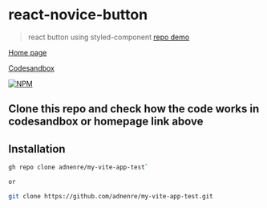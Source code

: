 # react-novice-button

> react button using styled-component [repo demo](https://github.com/adnenre/my-vite-app-test)

[Home page](https://adnenre.github.io/my-vite-app-test/)

[Codesandbox](https://codesandbox.io/p/sandbox/sleepy-tess-42hngn)

[![NPM](https://img.shields.io/npm/v/react-novice-button.svg)](https://www.npmjs.com/package/react-novice-button)

## Clone this repo and check how the code works in codesandbox or homepage link above

## Installation

```bash
gh repo clone adnenre/my-vite-app-test`

or

git clone https://github.com/adnenre/my-vite-app-test.git

```
